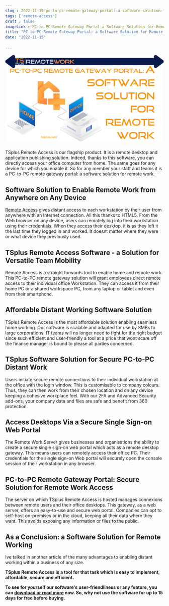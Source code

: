 ```yaml
---
slug : 2022-11-15-pc-to-pc-remote-gateway-portal:-a-software-solution-for-remote-work
tags: ['remote-access']
draft : false 
imageLink : PC-to-PC-Remote-Gateway-Portal-a-Software-Solution-for-Remote-Work-1024x576.png
title: "PC-to-PC Remote Gateway Portal: a Software Solution for Remote Work"
date: "2022-11-15"

---
```


[![Article title, TSplus logo and link, illustrated by image of computer workstations linked via the TSplus Remote Work logo.](./images/PC-to-PC-Remote-Gateway-Portal-a-Software-Solution-for-Remote-Work-1024x576.png)](https://tsplus.net/remote-work/)

TSplus Remote Access is our flagship product. It is a remote desktop and application publishing solution. Indeed, thanks to this software, you can directly access your office computer from home. The same goes for any device for which you enable it. So for any member your staff and teams it is a PC-to-PC remote gateway portal: a software solution for remote work.

## Software Solution to Enable Remote Work from Anywhere on Any Device

[Remote Access](https://tsplus.net/remote-access/) gives distant access to each workstation by their user from anywhere with an Internet connection. All this thanks to HTML5. From the Web browser on any device, users can remotely log into their workstation using their credentials. When they access their desktop, it is as they left it the last time they logged in and worked. It doesnt matter where they were or what device they previously used.

## TSplus Remote Access Software - a Solution for Versatile Team Mobility

Remote Access is a straight forwards tool to enable home and remote work. This PC-to-PC remote gateway solution will grant employees direct remote access to their individual office Workstation. They can access it from their home PC or a shared workspace PC, from any laptop or tablet and even from their smartphone.

## Affordable Distant Working Software Solution

TSplus Remote Access is the most affordable solution enabling seamless home working. Our software is scalable and adapted for use by SMBs to large corporations. IT teams will no longer need to fight for the right budget since such efficient and user-friendly a tool at a price that wont scare off the finance manager is bound to please all parties concerned.

## TSplus Software Solution for Secure PC-to-PC Distant Work

Users initiate secure remote connections to their individual workstation at the office with the login window. This is customisable to company colours. Thus, they can then work from their chosen location and on any device keeping a cohesive workplace feel. With our 2FA and Advanced Security add-ons, your company data and files are safe and benefit from 360 protection.

## Access Desktops Via a Secure Single Sign-on Web Portal

The Remote Work Server gives businesses and organisations the ability to create a secure single sign-on web portal which acts as a remote desktop gateway. This means users can remotely access their office PC. Their credentials for the single sign-on Web portal will securely open the console session of their workstation in any browser.

## PC-to-PC Remote Gateway Portal: Secure Solution for Remote Work Access

The server on which TSplus Remote Access is hosted manages connexions between remote users and their office desktops. This gateway, as a web server, offers an easy-to-use and secure web portal. Companies can opt to self-host on-premises or in the cloud, keeping all their data where they want. This avoids exposing any information or files to the public.

## As a Conclusion: a Software Solution for Remote Working

Ive talked in another article of the many advantages to enabling distant working within a business of any size.

**TSplus Remote Access is a tool for that task which is easy to implement, affordable, secure and efficient.**

**To see for yourself our software's user-friendliness or any feature, you can [download or read more](https://tsplus.net/remote-access/) now. So, why not use the software for up to 15 days for free before buying.**
